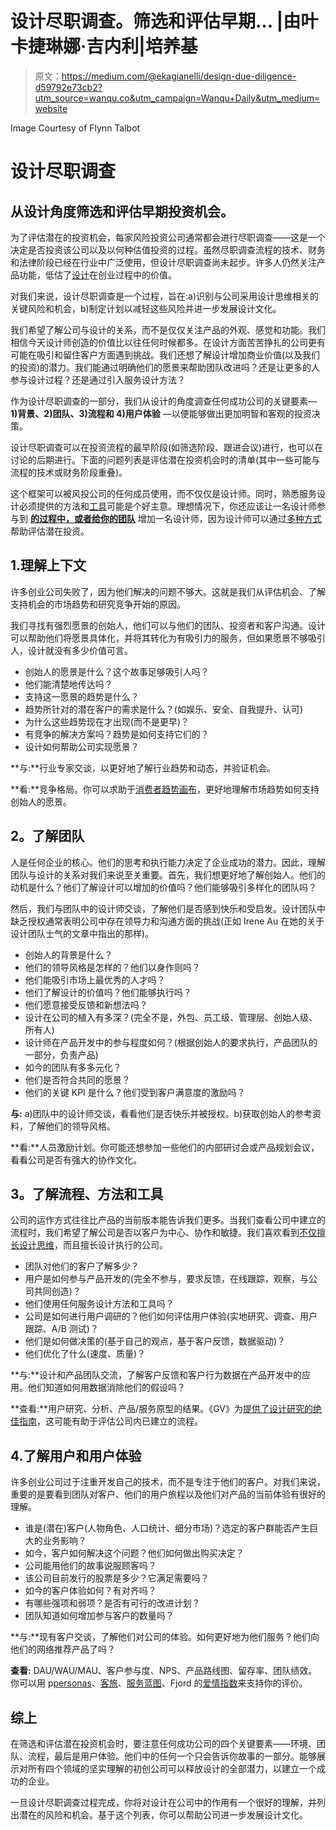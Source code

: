 # 设计尽职调查。筛选和评估早期… |由叶卡捷琳娜·吉内利|培养基

> 原文：<https://medium.com/@ekagianelli/design-due-diligence-d59792e73cb2?utm_source=wanqu.co&utm_campaign=Wanqu+Daily&utm_medium=website>



Image Courtesy of Flynn Talbot



# 设计尽职调查

## 从设计角度筛选和评估早期投资机会。

为了评估潜在的投资机会，每家风险投资公司通常都会进行尽职调查——这是一个决定是否投资该公司以及以何种估值投资的过程。虽然尽职调查流程的技术、财务和法律阶段已经在行业中广泛使用，但设计尽职调查尚未起步。许多人仍然关注产品功能，低估了[设计](https://library.gv.com/cheat-sheet-understanding-the-role-of-design-in-startups-f038e76a13e7#.7dx8gvta1)在创业过程中的价值。

对我们来说，设计尽职调查是一个过程，旨在:a)识别与公司采用设计思维相关的关键风险和机会，b)制定计划以减轻这些风险并进一步发展设计文化。

我们希望了解公司与设计的关系，而不是仅仅关注产品的外观、感觉和功能。我们相信今天设计师创造的价值比以往任何时候都多。在设计方面苦苦挣扎的公司更有可能在吸引和留住客户方面遇到挑战。我们还想了解设计增加商业价值(以及我们的投资)的潜力。我们能通过明确他们的愿景来帮助团队改进吗？还是让更多的人参与设计过程？还是通过引入服务设计方法？

作为设计尽职调查的一部分，我们从设计的角度调查任何成功公司的关键要素— **1)背景、2)团队、3)流程和 4)用户体验** —以便能够做出更加明智和客观的投资决策。

设计尽职调查可以在投资流程的最早阶段(如筛选阶段、跟进会议)进行，也可以在讨论的后期进行。下面的问题列表是评估潜在投资机会时的清单(其中一些可能与流程的技术或财务阶段重叠)。

这个框架可以被风投公司的任何成员使用，而不仅仅是设计师。同时，熟悉服务设计必须提供的方法和[工具](http://www.servicedesigntools.org)可能是个好主意。理想情况下，你还应该让一名设计师参与到 [**的过程中，或者给你的团队**](/@ekagianelli/venture-capital-in-the-age-of-design-e117c8351268#.5bla1036n) 增加一名设计师，因为设计师可以通过[多种方式](http://www.nea.com/blog/design-and-venture-capital-qa-with-dayna-grayson)帮助评估潜在投资。

## 1.理解上下文

许多创业公司失败了，因为他们解决的问题不够大。这就是我们从评估机会、了解支持机会的市场趋势和研究竞争开始的原因。

我们寻找有强烈愿景的创始人，他们可以与他们的团队、投资者和客户沟通。设计可以帮助他们将愿景具体化，并将其转化为有吸引力的服务，但如果愿景不够吸引人，设计就没有多少价值可言。

*   创始人的愿景是什么？这个故事足够吸引人吗？
*   他们能清楚地传达吗？
*   支持这一愿景的趋势是什么？
*   趋势所针对的潜在客户的需求是什么？(如娱乐、安全、自我提升、认可)
*   为什么这些趋势现在才出现(而不是更早)？
*   有竞争的解决方案吗？趋势是如何支持它们的？
*   设计如何帮助公司实现愿景？

**与:**行业专家交谈，以更好地了解行业趋势和动态，并验证机会。

**看:**竞争格局。你可以求助于[消费者趋势画布](http://trendwatching.com/trends/consumertrendcanvas/)，更好地理解市场趋势如何支持创始人的愿景。

## **2。了解团队**

人是任何企业的核心。他们的思考和执行能力决定了企业成功的潜力。因此，理解团队与设计的关系对我们来说至关重要。首先，我们想更好地了解创始人。他们的动机是什么？他们了解设计可以增加的价值吗？他们能够吸引多样化的团队吗？

然后，我们与团队中的设计师交谈，了解他们是否感到快乐和受启发。设计团队中缺乏授权通常表明公司中存在领导力和沟通方面的挑战(正如 Irene Au 在她的关于设计团队士气的文章中指出的那样)。

*   创始人的背景是什么？
*   他们的领导风格是怎样的？他们以身作则吗？
*   他们能吸引市场上最优秀的人才吗？
*   他们了解设计的价值吗？他们能够执行吗？
*   他们愿意接受反馈和新想法吗？
*   设计在公司的植入有多深？(完全不是，外包、员工级、管理层、创始人级、所有人)
*   设计师在产品开发中的参与程度如何？(根据创始人的要求执行，产品团队的一部分，负责产品)
*   如今的团队有多多元化？
*   他们是否符合共同的愿景？
*   他们的关键 KPI 是什么？他们受到客户满意度的激励吗？

**与:** a)团队中的设计师交谈，看看他们是否快乐并被授权。b)获取创始人的参考资料，了解他们的领导风格。

**看:**人员激励计划。你可能还想参加一些他们的内部研讨会或产品规划会议，看看公司是否有强大的协作文化。

## **3。了解流程、方法和工具**

公司的运作方式往往比产品的当前版本能告诉我们更多。当我们查看公司中建立的流程时，我们希望了解公司是否以客户为中心、协作和敏捷。我们喜欢看到[不仅擅长设计思维](http://www.huffingtonpost.com/advertising-week/time-to-re-think-design-t_b_12455924.html)，而且擅长设计执行的公司。

*   团队对他们的客户了解多少？
*   用户是如何参与产品开发的(完全不参与，要求反馈，在线跟踪，观察，与公司共同创造)？
*   他们使用任何服务设计方法和工具吗？
*   公司是如何进行用户调研的？他们如何评估用户体验(实地研究、调查、用户跟踪、A/B 测试)？
*   他们是如何做决策的(基于自己的观点，基于客户反馈，数据驱动)？
*   他们优化了什么(速度、质量)？

**与:**设计和产品团队交流，了解客户反馈和客户行为数据在产品开发中的应用。他们知道如何用数据消除他们的假设吗？

**查看:**用户研究、分析、产品/服务原型的结果。《GV》为[提供了设计研究的绝佳指南](https://library.gv.com/gv-guide-to-research-847cfb08fcef#.4x6owyfrf)，这可能有助于评估公司内已建立的流程。

## 4.了解用户和用户体验

许多创业公司过于注重开发自己的技术，而不是专注于他们的客户。对我们来说，重要的是要看到团队对客户、他们的用户旅程以及他们对产品的当前体验有很好的理解。

*   谁是(潜在)客户(人物角色、人口统计、细分市场)？选定的客户群能否产生巨大的业务影响？
*   如今，客户如何解决这个问题？他们如何做出购买决定？
*   公司能用他们的故事说服顾客吗？
*   该公司目前发行的股票是多少？它满足需要吗？
*   如今的客户体验如何？有对齐吗？
*   有哪些强项和弱项？是否有可行的改进计划？
*   团队知道如何增加参与客户的数量吗？

**与:**现有客户交谈，了解他们对公司的体验。如何更好地为他们服务？他们向他们的网络推荐产品了吗？

**查看:** DAU/WAU/MAU、客户参与度、NPS、产品路线图、留存率、团队绩效。你可以用 p[personas](http://www.servicedesigntools.org/tools/40)、[客旅](http://files.thisisservicedesignthinking.com/tisdt_cujoca.pdf)、[服务蓝图](http://www.servicedesigntools.org/tools/35)、Fjord 的[爱情指数](https://www.fjordnet.com/conversations/introducing-the-love-index-a-fresh-approach-to-driving-digital-affinity/)来支持你的评价。

## 综上

在筛选和评估潜在投资机会时，要注意任何成功公司的四个关键要素——环境、团队、流程，最后是用户体验。他们中的任何一个只会告诉你故事的一部分。能够展示对所有四个领域的坚实理解的初创公司可以释放设计的全部潜力，以建立一个成功的企业。

一旦设计尽职调查过程完成，你将对设计在公司中的作用有一个很好的理解，并列出潜在的风险和机会。基于这个列表，你可以帮助公司进一步发展设计文化。